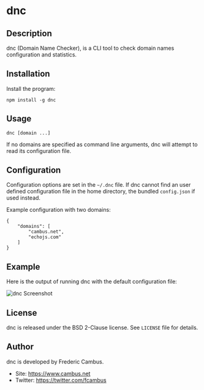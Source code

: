 # dnc

## Description

dnc (Domain Name Checker), is a CLI tool to check domain names configuration and statistics. 
  

## Installation

Install the program:

	npm install -g dnc

## Usage

	dnc [domain ...]

If no domains are specified as command line arguments, dnc will attempt to read its configuration file.

## Configuration

Configuration options are set in the `~/.dnc` file. If dnc cannot find an user defined configuration file in the home directory, the bundled `config.json` if used instead.

Example configuration with two domains:

	{
	    "domains": [
	        "cambus.net",
	        "echojs.com"
	    ]
	}

## Example

Here is the output of running dnc with the default configuration file:

![dnc Screenshot](https://www.cambus.net/content/2014/02/dnc.png)

## License

dnc is released under the BSD 2-Clause license. See `LICENSE` file for details.

## Author

dnc is developed by Frederic Cambus.

- Site: https://www.cambus.net
- Twitter: https://twitter.com/fcambus
